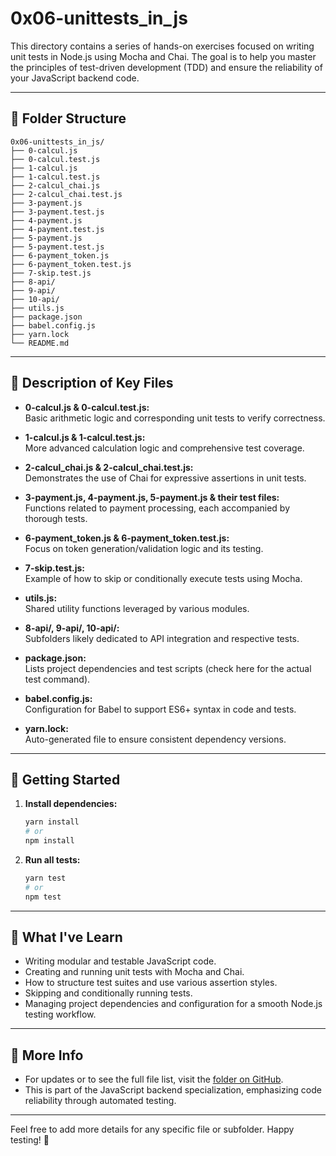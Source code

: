 # 0x06-unittests_in_js

This directory contains a series of hands-on exercises focused on writing unit tests in Node.js using Mocha and Chai. The goal is to help you master the principles of test-driven development (TDD) and ensure the reliability of your JavaScript backend code.

---

## 📁 Folder Structure

```
0x06-unittests_in_js/
├── 0-calcul.js
├── 0-calcul.test.js
├── 1-calcul.js
├── 1-calcul.test.js
├── 2-calcul_chai.js
├── 2-calcul_chai.test.js
├── 3-payment.js
├── 3-payment.test.js
├── 4-payment.js
├── 4-payment.test.js
├── 5-payment.js
├── 5-payment.test.js
├── 6-payment_token.js
├── 6-payment_token.test.js
├── 7-skip.test.js
├── 8-api/
├── 9-api/
├── 10-api/
├── utils.js
├── package.json
├── babel.config.js
├── yarn.lock
└── README.md
```

---

## 🧪 Description of Key Files

- **0-calcul.js & 0-calcul.test.js:**  
  Basic arithmetic logic and corresponding unit tests to verify correctness.

- **1-calcul.js & 1-calcul.test.js:**  
  More advanced calculation logic and comprehensive test coverage.

- **2-calcul_chai.js & 2-calcul_chai.test.js:**  
  Demonstrates the use of Chai for expressive assertions in unit tests.

- **3-payment.js, 4-payment.js, 5-payment.js & their test files:**  
  Functions related to payment processing, each accompanied by thorough tests.

- **6-payment_token.js & 6-payment_token.test.js:**  
  Focus on token generation/validation logic and its testing.

- **7-skip.test.js:**  
  Example of how to skip or conditionally execute tests using Mocha.

- **utils.js:**  
  Shared utility functions leveraged by various modules.

- **8-api/, 9-api/, 10-api/:**  
  Subfolders likely dedicated to API integration and respective tests.

- **package.json:**  
  Lists project dependencies and test scripts (check here for the actual test command).

- **babel.config.js:**  
  Configuration for Babel to support ES6+ syntax in code and tests.

- **yarn.lock:**  
  Auto-generated file to ensure consistent dependency versions.

---

## 🚀 Getting Started

1. **Install dependencies:**
   ```bash
   yarn install
   # or
   npm install
   ```

2. **Run all tests:**
   ```bash
   yarn test
   # or
   npm test
   ```

---

## 🎯 What I've Learn

- Writing modular and testable JavaScript code.
- Creating and running unit tests with Mocha and Chai.
- How to structure test suites and use various assertion styles.
- Skipping and conditionally running tests.
- Managing project dependencies and configuration for a smooth Node.js testing workflow.

---

## 🔗 More Info

- For updates or to see the full file list, visit the [folder on GitHub](https://github.com/Bakugo90/alx-backend-javascript/tree/main/0x06-unittests_in_js).
- This is part of the JavaScript backend specialization, emphasizing code reliability through automated testing.

---

Feel free to add more details for any specific file or subfolder. Happy testing! 🚦
